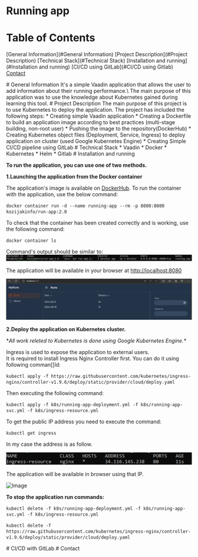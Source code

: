 # Running app

# Table of Contents
[General Information](#General Information)
[Project Description](#Project Description)
[Technical Stack](#Technical Stack)
[Installation and running](#Installation and running)
[CI/CD using GitLab](#CI/CD using Gitlab)
[Contact](#Contact)

<a name="General Information"/>
# General Information
It's a simple Vaadin application that allows the user to add information about their running performance.\
The main purpose of this application was to use the knowledge about Kubernetes gained during learning this tool.
<a name="Project Description"/>
# Project Description
The main purpose of this project is to use Kubernetes to deploy the application.
The project has included the following steps:
* Creating simple Vaadin application
* Creating a Dockerfile to build an application image according to best practices (multi-stage building, non-root user)
* Pushing the image to the repository(DockerHub)
* Creating Kubernetes object files (Deployment, Service, Ingress) to deploy application on cluster (used Google Kubernetes Engine)
* Creating Simple CI/CD pipeline using GitLab
<a name="Technical Stack"/>
# Technical Stack
* Vaadin
* Docker
* Kubernetes
* Helm 
* Gitlab
<a name="Intallation and running"/>
# Installation and running

**To run the application, you can use one of two methods.**

**1.Launching the application from the Docker container**

The application's image is available on [DockerHub](https://hub.docker.com/r/kozijakinfo/run-app/tags). To run the container with the application, use the below command:

```
docker container run -d --name running-app --rm -p 8080:8080 kozijakinfo/run-app:2.0
```

To check that the container has been created correctly and is working, use the following command:

```
docker container ls
```
Command's output should be similar to:
![Image](https://raw.githubusercontent.com/jakubkoziel992/runs-app/master/.github/container_ls.png)

The application will be available in your browser at [http://localhost:8080](http://localhost:8080)

![Image](https://raw.githubusercontent.com/jakubkoziel992/runs-app/master/.github/application.png)

**2.Deploy the application on Kubernetes cluster.**

**All work releted to Kubernetes is done using Google Kubernetes Engine.\**

Ingress is used to expose the application to external users.\
It is required to install Ingress Nginx Controller first. You can do it using following comman[[Id:


```
kubectl apply -f https://raw.githubusercontent.com/kubernetes/ingress-nginx/controller-v1.9.6/deploy/static/provider/cloud/deploy.yaml
```
Then executing the following command:

```
kubectl apply -f k8s/running-app-deployment.yml -f k8s/running-app-svc.yml -f k8s/ingress-resource.yml
```

To get the public IP address you need to execute the command:

```
kubectl get ingress
```
In my case the address is as follow.

![Image](https://raw.githubusercontent.com/jakubkoziel992/runs-app/master/.github/ingress.png)

The application will be available in browser using that IP.

![Image](https://raw.githubusercontent.com/jakubkoziel992/runs-app/master/.github/ingress_application.png)


**To stop the application run commands:**

```
kubectl delete -f k8s/running-app-deployment.yml -f k8s/running-app-svc.yml -f k8s/ingress-resource.yml
```

```
kubectl delete -f https://raw.githubusercontent.com/kubernetes/ingress-nginx/controller-v1.9.6/deploy/static/provider/cloud/deploy.yaml
```
<a name="CI/CD with GitLab"/>
# CI/CD with GitLab

<a name="Contact"/>
# Contact

